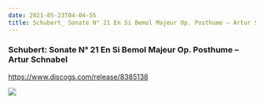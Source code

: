```yaml
---
date: 2021-05-23T04-04-55
title: Schubert_ Sonate N° 21 En Si Bemol Majeur Op. Posthume – Artur Schnabel
---
```

### Schubert: Sonate N° 21 En Si Bemol Majeur Op. Posthume – Artur Schnabel
https://www.discogs.com/release/8385138

![](dayone-moment://B919979342A84FEDA78418C3B260D9F7)
